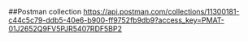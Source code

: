
##Postman collection
https://api.postman.com/collections/11300181-c44c5c79-ddb5-40e6-b900-ff9752fb9db9?access_key=PMAT-01J2652Q9FV5PJR5407RDF5BP2